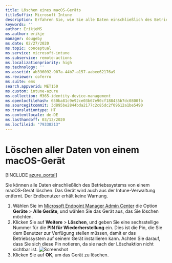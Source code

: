 ```yaml
---
title: Löschen eines macOS-Geräts
titleSuffix: Microsoft Intune
description: Erfahren Sie, wie Sie alle Daten einschließlich des Betriebssystems von einem macOS-Gerät löschen.
keywords: ''
author: ErikjeMS
ms.author: erikje
manager: dougeby
ms.date: 02/27/2020
ms.topic: conceptual
ms.service: microsoft-intune
ms.subservice: remote-actions
ms.localizationpriority: high
ms.technology: ''
ms.assetid: ab396092-907a-44b7-a157-aabee62176a9
ms.reviewer: coferro
ms.suite: ems
search.appverid: MET150
ms.custom: intune-azure
ms.collection: M365-identity-device-management
ms.openlocfilehash: 650ba81c9e92ce03b67e90cf188435b7dc0800fb
ms.sourcegitcommit: 3d895be2844bda2177c2c85dc2f09612a1be5490
ms.translationtype: HT
ms.contentlocale: de-DE
ms.lasthandoff: 03/13/2020
ms.locfileid: "79338213"
---
```

# <a name="erase-all-data-from-a-macos-device"></a>Löschen aller Daten von einem macOS-Gerät

[!INCLUDE [azure_portal](../includes/azure_portal.md)]

Sie können alle Daten einschließlich des Betriebssystems von einem macOS-Gerät löschen. Das Gerät wird auch aus der Intune-Verwaltung entfernt. Der Endbenutzer erhält keine Warnung.

1. Wählen Sie im [Microsoft Endpoint Manager Admin Center](https://go.microsoft.com/fwlink/?linkid=2109431) die Option **Geräte** > **Alle Geräte**, und wählen Sie das Gerät aus, das Sie löschen möchten.
2. Klicken Sie auf **Weitere** > **Löschen**, und geben Sie eine sechsstellige Nummer für die **PIN für Wiederherstellung** ein. Dies ist die Pin, die Sie dem Benutzer zur Verfügung stellen müssen, damit er das Betriebssystem auf seinem Gerät installieren kann. Achten Sie darauf, dass Sie sich diese Pin notieren, da sie nach der Löschaktion nicht sichtbar ist.
![Screenshot](./media/device-erase/providepin.png)
3. Klicken Sie auf **OK**, um das Gerät zu löschen.
